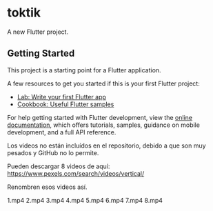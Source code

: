 # toktik

A new Flutter project.

## Getting Started

This project is a starting point for a Flutter application.

A few resources to get you started if this is your first Flutter project:

- [Lab: Write your first Flutter app](https://docs.flutter.dev/get-started/codelab)
- [Cookbook: Useful Flutter samples](https://docs.flutter.dev/cookbook)

For help getting started with Flutter development, view the
[online documentation](https://docs.flutter.dev/), which offers tutorials,
samples, guidance on mobile development, and a full API reference.

Los videos no están incluídos en el repositorio, debido a que son muy pesados y GitHub no lo permite.

Pueden descargar 8 videos de aquí: https://www.pexels.com/search/videos/vertical/ 

Renombren esos videos así.

1.mp4
2.mp4
3.mp4
4.mp4
5.mp4
6.mp4
7.mp4
8.mp4
